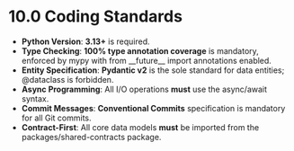# **10.0 Coding Standards**

* **Python Version**: **3.13+** is required.
* **Type Checking**: **100% type annotation coverage** is mandatory, enforced by mypy with from \_\_future\_\_ import annotations enabled.
* **Entity Specification**: **Pydantic v2** is the sole standard for data entities; @dataclass is forbidden.
* **Async Programming**: All I/O operations **must** use the async/await syntax.
* **Commit Messages**: **Conventional Commits** specification is mandatory for all Git commits.
* **Contract-First**: All core data models **must** be imported from the packages/shared-contracts package.
